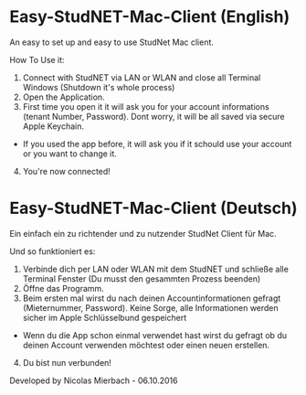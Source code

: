 # Easy-StudNET-Mac-Client (English)
An easy to set up and easy to use StudNet Mac client.

How To Use it:
1. Connect with StudNET via LAN or WLAN and close all Terminal Windows (Shutdown it's whole process)
2. Open the Application.
3. First time you open it it will ask you for your account informations (tenant Number, Password). Dont worry, it will be all saved via secure Apple Keychain.
- If you used the app before, it will ask you if it schould use your account or you want to change it.
4. You're now connected!

# Easy-StudNET-Mac-Client (Deutsch)
Ein einfach ein zu richtender und zu nutzender StudNet Client für Mac.

Und so funktioniert es:
1. Verbinde dich per LAN oder WLAN mit dem StudNET und schließe alle Terminal Fenster (Du musst den gesammten Prozess beenden)
2. Öffne das Programm.
3. Beim ersten mal wirst du nach deinen Accountinformationen gefragt (Mieternummer, Password). Keine Sorge, alle Informationen werden sicher im Apple Schlüsselbund gespeichert
- Wenn du die App schon einmal verwendet hast wirst du gefragt ob du deinen Account verwenden möchtest oder einen neuen erstellen.
4. Du bist nun verbunden!

Developed by Nicolas Mierbach - 06.10.2016
